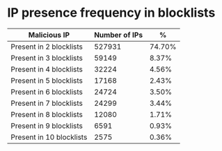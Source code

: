 # IP presence frequency in blocklists
| Malicious IP | Number of IPs | % |
|----|----|----|
| Present in 2 blocklists | 527931 | 74.70% |
| Present in 3 blocklists | 59149 | 8.37% |
| Present in 4 blocklists | 32224 | 4.56% |
| Present in 5 blocklists | 17168 | 2.43% |
| Present in 6 blocklists | 24724 | 3.50% |
| Present in 7 blocklists | 24299 | 3.44% |
| Present in 8 blocklists | 12080 | 1.71% |
| Present in 9 blocklists | 6591 | 0.93% |
| Present in 10 blocklists | 2575 | 0.36% |
